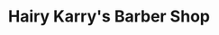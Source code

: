 ---
title: "Hairy Karry's Barber Shop"
url: /stafford-springs/hairy-karrys-barber-shop/
shop: hairdresser
---